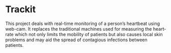 # Trackit
This project deals with real-time monitoring of a person’s heartbeat using web-cam. It replaces the traditional machines used for measuring the heart-rate which not only limits the mobility of patients but also causes local skin problems and may aid the spread of contagious infections between patients.
